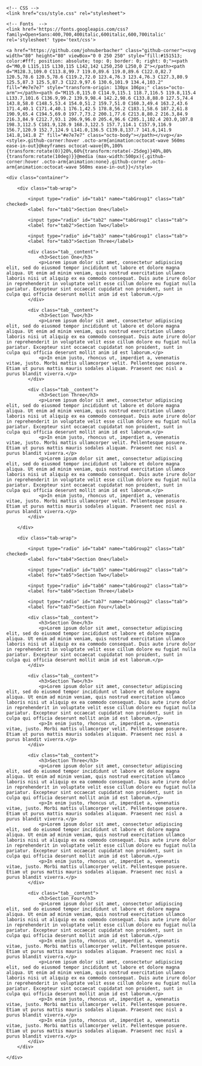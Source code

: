 <head>
	<meta charset="utf-8">
	<meta content="IE=edge" http-equiv="X-UA-Compatible">
	<meta content="width=device-width, initial-scale=1" name="viewport">
	<meta name="author" content="John Uberbacher">
	<title>CSS - Tabs</title>
	
	<!-- CSS -->
	<link href="css/style.css" rel="stylesheet">
	
	<!-- Fonts  -->
	<link href='https://fonts.googleapis.com/css?family=Open+Sans:400,700,400italic,600italic,600,700italic' rel='stylesheet' type='text/css'>	

</head>
<body>
	
	<a href="https://github.com/johnuberbacher" class="github-corner"><svg width="80" height="80" viewBox="0 0 250 250" style="fill:#151513; color:#fff; position: absolute; top: 0; border: 0; right: 0;"><path d="M0,0 L115,115 L130,115 L142,142 L250,250 L250,0 Z"></path><path d="M128.3,109.0 C113.8,99.7 119.0,89.6 119.0,89.6 C122.0,82.7 120.5,78.6 120.5,78.6 C119.2,72.0 123.4,76.3 123.4,76.3 C127.3,80.9 125.5,87.3 125.5,87.3 C122.9,97.6 130.6,101.9 134.4,103.2" fill="#e7e7e7" style="transform-origin: 130px 106px;" class="octo-arm"></path><path d="M115.0,115.0 C114.9,115.1 118.7,116.5 119.8,115.4 L133.7,101.6 C136.9,99.2 139.9,98.4 142.2,98.6 C133.8,88.0 127.5,74.4 143.8,58.0 C148.5,53.4 154.0,51.2 159.7,51.0 C160.3,49.4 163.2,43.6 171.4,40.1 C171.4,40.1 176.1,42.5 178.8,56.2 C183.1,58.6 187.2,61.8 190.9,65.4 C194.5,69.0 197.7,73.2 200.1,77.6 C213.8,80.2 216.3,84.9 216.3,84.9 C212.7,93.1 206.9,96.0 205.4,96.6 C205.1,102.4 203.0,107.8 198.3,112.5 C181.9,128.9 168.3,122.5 157.7,114.1 C157.9,116.9 156.7,120.9 152.7,124.9 L141.0,136.5 C139.8,137.7 141.6,141.9 141.8,141.8 Z" fill="#e7e7e7" class="octo-body"></path></svg></a><style>.github-corner:hover .octo-arm{animation:octocat-wave 560ms ease-in-out}@keyframes octocat-wave{0%,100%{transform:rotate(0)}20%,60%{transform:rotate(-25deg)}40%,80%{transform:rotate(10deg)}}@media (max-width:500px){.github-corner:hover .octo-arm{animation:none}.github-corner .octo-arm{animation:octocat-wave 560ms ease-in-out}}</style>
	
	<div class="container">	
				
		<div class="tab-wrap">
		
			<input type="radio" id="tab1" name="tabGroup1" class="tab" checked>
			<label for="tab1">Section One</label>

			<input type="radio" id="tab2" name="tabGroup1" class="tab">
			<label for="tab2">Section Two</label>

			<input type="radio" id="tab3" name="tabGroup1" class="tab">
			<label for="tab3">Section Three</label>

			<div class="tab__content">
				<h3>Section One</h3>
				<p>Lorem ipsum dolor sit amet, consectetur adipiscing elit, sed do eiusmod tempor incididunt ut labore et dolore magna aliqua. Ut enim ad minim veniam, quis nostrud exercitation ullamco laboris nisi ut aliquip ex ea commodo consequat. Duis aute irure dolor in reprehenderit in voluptate velit esse cillum dolore eu fugiat nulla pariatur. Excepteur sint occaecat cupidatat non proident, sunt in culpa qui officia deserunt mollit anim id est laborum.</p>
			</div>

			<div class="tab__content">
				<h3>Section Two</h3>
				<p>Lorem ipsum dolor sit amet, consectetur adipiscing elit, sed do eiusmod tempor incididunt ut labore et dolore magna aliqua. Ut enim ad minim veniam, quis nostrud exercitation ullamco laboris nisi ut aliquip ex ea commodo consequat. Duis aute irure dolor in reprehenderit in voluptate velit esse cillum dolore eu fugiat nulla pariatur. Excepteur sint occaecat cupidatat non proident, sunt in culpa qui officia deserunt mollit anim id est laborum.</p>
				<p>In enim justo, rhoncus ut, imperdiet a, venenatis vitae, justo. Morbi mattis ullamcorper velit. Pellentesque posuere. Etiam ut purus mattis mauris sodales aliquam. Praesent nec nisl a purus blandit viverra.</p>
			</div>

			<div class="tab__content">
				<h3>Section Three</h3>
				<p>Lorem ipsum dolor sit amet, consectetur adipiscing elit, sed do eiusmod tempor incididunt ut labore et dolore magna aliqua. Ut enim ad minim veniam, quis nostrud exercitation ullamco laboris nisi ut aliquip ex ea commodo consequat. Duis aute irure dolor in reprehenderit in voluptate velit esse cillum dolore eu fugiat nulla pariatur. Excepteur sint occaecat cupidatat non proident, sunt in culpa qui officia deserunt mollit anim id est laborum.</p>
				<p>In enim justo, rhoncus ut, imperdiet a, venenatis vitae, justo. Morbi mattis ullamcorper velit. Pellentesque posuere. Etiam ut purus mattis mauris sodales aliquam. Praesent nec nisl a purus blandit viverra.</p>
				<p>Lorem ipsum dolor sit amet, consectetur adipiscing elit, sed do eiusmod tempor incididunt ut labore et dolore magna aliqua. Ut enim ad minim veniam, quis nostrud exercitation ullamco laboris nisi ut aliquip ex ea commodo consequat. Duis aute irure dolor in reprehenderit in voluptate velit esse cillum dolore eu fugiat nulla pariatur. Excepteur sint occaecat cupidatat non proident, sunt in culpa qui officia deserunt mollit anim id est laborum.</p>
				<p>In enim justo, rhoncus ut, imperdiet a, venenatis vitae, justo. Morbi mattis ullamcorper velit. Pellentesque posuere. Etiam ut purus mattis mauris sodales aliquam. Praesent nec nisl a purus blandit viverra.</p>
			</div>

		</div>

		<div class="tab-wrap">
		
			<input type="radio" id="tab4" name="tabGroup2" class="tab" checked>
			<label for="tab4">Section One</label>

			<input type="radio" id="tab5" name="tabGroup2" class="tab">
			<label for="tab5">Section Two</label>

			<input type="radio" id="tab6" name="tabGroup2" class="tab">
			<label for="tab6">Section Three</label>
			
			<input type="radio" id="tab7" name="tabGroup2" class="tab">
			<label for="tab7">Section Four</label>

			<div class="tab__content">
				<h3>Section One</h3>
				<p>Lorem ipsum dolor sit amet, consectetur adipiscing elit, sed do eiusmod tempor incididunt ut labore et dolore magna aliqua. Ut enim ad minim veniam, quis nostrud exercitation ullamco laboris nisi ut aliquip ex ea commodo consequat. Duis aute irure dolor in reprehenderit in voluptate velit esse cillum dolore eu fugiat nulla pariatur. Excepteur sint occaecat cupidatat non proident, sunt in culpa qui officia deserunt mollit anim id est laborum.</p>
			</div>

			<div class="tab__content">
				<h3>Section Two</h3>
				<p>Lorem ipsum dolor sit amet, consectetur adipiscing elit, sed do eiusmod tempor incididunt ut labore et dolore magna aliqua. Ut enim ad minim veniam, quis nostrud exercitation ullamco laboris nisi ut aliquip ex ea commodo consequat. Duis aute irure dolor in reprehenderit in voluptate velit esse cillum dolore eu fugiat nulla pariatur. Excepteur sint occaecat cupidatat non proident, sunt in culpa qui officia deserunt mollit anim id est laborum.</p>
				<p>In enim justo, rhoncus ut, imperdiet a, venenatis vitae, justo. Morbi mattis ullamcorper velit. Pellentesque posuere. Etiam ut purus mattis mauris sodales aliquam. Praesent nec nisl a purus blandit viverra.</p>
			</div>

			<div class="tab__content">
				<h3>Section Three</h3>
				<p>Lorem ipsum dolor sit amet, consectetur adipiscing elit, sed do eiusmod tempor incididunt ut labore et dolore magna aliqua. Ut enim ad minim veniam, quis nostrud exercitation ullamco laboris nisi ut aliquip ex ea commodo consequat. Duis aute irure dolor in reprehenderit in voluptate velit esse cillum dolore eu fugiat nulla pariatur. Excepteur sint occaecat cupidatat non proident, sunt in culpa qui officia deserunt mollit anim id est laborum.</p>
				<p>In enim justo, rhoncus ut, imperdiet a, venenatis vitae, justo. Morbi mattis ullamcorper velit. Pellentesque posuere. Etiam ut purus mattis mauris sodales aliquam. Praesent nec nisl a purus blandit viverra.</p>
				<p>Lorem ipsum dolor sit amet, consectetur adipiscing elit, sed do eiusmod tempor incididunt ut labore et dolore magna aliqua. Ut enim ad minim veniam, quis nostrud exercitation ullamco laboris nisi ut aliquip ex ea commodo consequat. Duis aute irure dolor in reprehenderit in voluptate velit esse cillum dolore eu fugiat nulla pariatur. Excepteur sint occaecat cupidatat non proident, sunt in culpa qui officia deserunt mollit anim id est laborum.</p>
				<p>In enim justo, rhoncus ut, imperdiet a, venenatis vitae, justo. Morbi mattis ullamcorper velit. Pellentesque posuere. Etiam ut purus mattis mauris sodales aliquam. Praesent nec nisl a purus blandit viverra.</p>
			</div>
			
			<div class="tab__content">
				<h3>Section Four</h3>
				<p>Lorem ipsum dolor sit amet, consectetur adipiscing elit, sed do eiusmod tempor incididunt ut labore et dolore magna aliqua. Ut enim ad minim veniam, quis nostrud exercitation ullamco laboris nisi ut aliquip ex ea commodo consequat. Duis aute irure dolor in reprehenderit in voluptate velit esse cillum dolore eu fugiat nulla pariatur. Excepteur sint occaecat cupidatat non proident, sunt in culpa qui officia deserunt mollit anim id est laborum.</p>
				<p>In enim justo, rhoncus ut, imperdiet a, venenatis vitae, justo. Morbi mattis ullamcorper velit. Pellentesque posuere. Etiam ut purus mattis mauris sodales aliquam. Praesent nec nisl a purus blandit viverra.</p>
				<p>Lorem ipsum dolor sit amet, consectetur adipiscing elit, sed do eiusmod tempor incididunt ut labore et dolore magna aliqua. Ut enim ad minim veniam, quis nostrud exercitation ullamco laboris nisi ut aliquip ex ea commodo consequat. Duis aute irure dolor in reprehenderit in voluptate velit esse cillum dolore eu fugiat nulla pariatur. Excepteur sint occaecat cupidatat non proident, sunt in culpa qui officia deserunt mollit anim id est laborum.</p>
				<p>In enim justo, rhoncus ut, imperdiet a, venenatis vitae, justo. Morbi mattis ullamcorper velit. Pellentesque posuere. Etiam ut purus mattis mauris sodales aliquam. Praesent nec nisl a purus blandit viverra.</p>
				<p>In enim justo, rhoncus ut, imperdiet a, venenatis vitae, justo. Morbi mattis ullamcorper velit. Pellentesque posuere. Etiam ut purus mattis mauris sodales aliquam. Praesent nec nisl a purus blandit viverra.</p>
			</div>
		</div>
				
	</div>	
	
</body>
